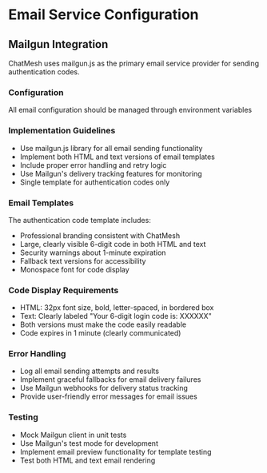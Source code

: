 # Email Service Configuration

## Mailgun Integration

ChatMesh uses mailgun.js as the primary email service provider for sending authentication codes.

### Configuration

All email configuration should be managed through environment variables

### Implementation Guidelines

- Use mailgun.js library for all email sending functionality
- Implement both HTML and text versions of email templates
- Include proper error handling and retry logic
- Use Mailgun's delivery tracking features for monitoring
- Single template for authentication codes only

### Email Templates

The authentication code template includes:
- Professional branding consistent with ChatMesh
- Large, clearly visible 6-digit code in both HTML and text
- Security warnings about 1-minute expiration
- Fallback text versions for accessibility
- Monospace font for code display

### Code Display Requirements

- HTML: 32px font size, bold, letter-spaced, in bordered box
- Text: Clearly labeled "Your 6-digit login code is: XXXXXX"
- Both versions must make the code easily readable
- Code expires in 1 minute (clearly communicated)

### Error Handling

- Log all email sending attempts and results
- Implement graceful fallbacks for email delivery failures
- Use Mailgun webhooks for delivery status tracking
- Provide user-friendly error messages for email issues

### Testing

- Mock Mailgun client in unit tests
- Use Mailgun's test mode for development
- Implement email preview functionality for template testing
- Test both HTML and text email rendering